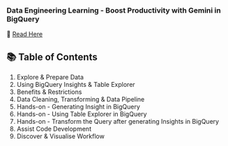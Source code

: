 ### Data Engineering Learning - Boost Productivity with Gemini in BigQuery
📘 <a href='https://fern-stop-81f.notion.site/Gemini-in-BigQuery-1e813f9f5c0380b49de0fd4d5b699368?pvs=4'> Read Here </a> 

## 📚 Table of Contents
1. Explore & Prepare Data
2. Using BigQuery Insights & Table Explorer
3. Benefits & Restrictions
4. Data Cleaning, Transforming & Data Pipeline
5. Hands-on - Generating Insight in BigQuery
6. Hands-on - Using Table Explorer in BigQuery
7. Hands-on - Transform the Query after generating Insights in BigQuery
8. Assist Code Development
9. Discover & Visualise Workflow
